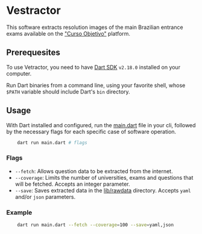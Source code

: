 # Vestractor

This software extracts resolution images of the main Brazilian entrance exams available on the ["Curso Objetivo"](https://www.curso-objetivo.br/vestibular/resolucao_comentada.aspx) platform.

## Prerequesites

To use Vetractor, you need to have [Dart SDK](https://dart.dev/get-dart) `v2.18.0` installed on your computer.

Run Dart binaries from a command line, using your favorite shell, whose `$PATH` variable should include Dart's `bin` directory.

## Usage

With Dart installed and configured, run the [main.dart](./main.dart) file in your cli, followed by the necessary flags for each specific case of software operation.

```sh
	dart run main.dart # flags
```

### Flags
- `--fetch`: Allows question data to be extracted from the internet.
- `--coverage`: Limits the number of universities, exams and questions that will be fetched. Accepts an integer parameter.
- `--save`: Saves extracted data in the [lib/rawdata](./lib/rawdata) directory. Accepts `yaml` and/or `json` parameters.

### Example

```sh
	dart run main.dart --fetch --coverage=100 --save=yaml,json
```